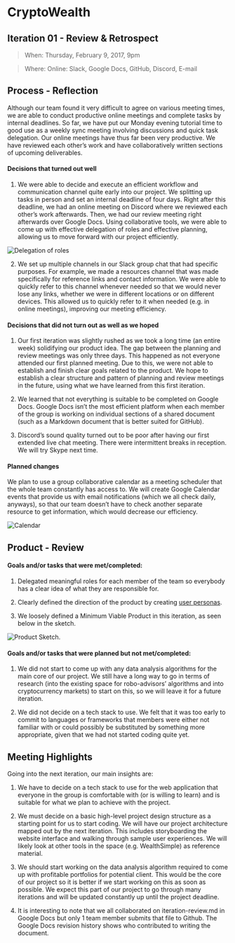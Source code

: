 # CryptoWealth

## Iteration 01 - Review & Retrospect

> When: Thursday, February 9, 2017, 9pm
 
> Where: Online: Slack, Google Docs, GitHub, Discord, E-mail

## Process - Reflection

Although our team found it very difficult to agree on various meeting times, we are able to conduct productive online meetings and complete tasks by internal deadlines. So far, we have put our Monday evening tutorial time to good use as a weekly sync meeting involving discussions and quick task delegation. Our online meetings have thus far been very productive. We have reviewed each other’s work and have collaboratively written sections of upcoming deliverables.

#### Decisions that turned out well


1. We were able to decide and execute an efficient workflow and communication channel quite early into our project. We splitting up tasks in person and set an internal deadline of four days. Right after this deadline, we had an online meeting on Discord where we reviewed each other’s work afterwards. Then, we had our review meeting right afterwards over Google Docs. Using collaborative tools, we were able to come up with effective delegation of roles and effective planning, allowing us to move forward with our project efficiently.

![Delegation of roles](https://puu.sh/tWfgL/5fef0529fe.png)

2. We set up multiple channels in our Slack group chat that had specific purposes. For example, we made a resources channel that was made specifically for reference links and contact information. We were able to quickly refer to this channel whenever needed so that we would never lose any links, whether we were in different locations or on different devices. This allowed us to quickly refer to it when needed (e.g. in online meetings), improving our meeting efficiency.

#### Decisions that did not turn out as well as we hoped


1. Our first iteration was slightly rushed as we took a long time (an entire week) solidifying our product idea. The gap between the planning and review meetings was only three days. This happened as not everyone attended our first planned meeting. Due to this, we were not able to establish and finish clear goals related to the product. We hope to establish a clear structure and pattern of planning and review meetings in the future, using what we have learned from this first iteration.

2. We learned that not everything is suitable to be completed on Google Docs.  Google Docs isn’t the most efficient platform when each member of the group is working on individual sections of a shared document (such as a Markdown document that is better suited for GitHub).

3. Discord’s sound quality turned out to be poor after having our first extended live chat meeting. There were intermittent breaks in reception. We will try Skype next time.


#### Planned changes


We plan to use a group collaborative calendar as a meeting scheduler that the whole team constantly has access to. We will create Google Calendar events that provide us with email notifications (which we all check daily, anyways), so that our team doesn’t have to check another separate resource to get information, which would decrease our efficiency.

![Calendar](https://puu.sh/tWg9v/be340b157f.png)

## Product - Review

#### Goals and/or tasks that were met/completed:


1. Delegated meaningful roles for each member of the team so everybody has a clear idea of what they are responsible for.

2. Clearly defined the direction of the product by creating [user personas](https://app.xtensio.com/folio/i9ssxw11).

3. We loosely defined a Minimum Viable Product in this iteration, as seen below in the sketch.

![Product Sketch](https://puu.sh/tWg3y/a7718561ad.png).

#### Goals and/or tasks that were planned but not met/completed:


1. We did not start to come up with any data analysis algorithms for the main core of our project. We still have a long way to go in terms of research (into the existing space for robo-advisors’ algorithms and into cryptocurrency markets) to start on this, so we will leave it for a future iteration.

2. We did not decide on a tech stack to use. We felt that it was too early to commit to languages or frameworks that members were either not familiar with or could possibly be substituted by something more appropriate, given that we had not started coding quite yet.

## Meeting Highlights

Going into the next iteration, our main insights are:

1. We have to decide on a tech stack to use for the web application that everyone in the group is comfortable with (or is willing to learn) and is suitable for what we plan to achieve with the project.

2. We must decide on a basic high-level project design structure as a starting point for us to start coding.  We will have our project architecture mapped out by the next iteration.  This includes storyboarding the website interface and walking through sample user experiences. We will likely look at other tools in the space (e.g. WealthSimple) as reference material.

3. We should start working on the data analysis algorithm required to come up with profitable portfolios for potential client. This would be the core of our project so it is better if we start working on this as soon as possible. We expect this part of our project to go through many iterations and will be updated constantly up until the project deadline.

4. It is interesting to note that we all collaborated on iteration-review.md in Google Docs but only 1 team member submits that file to Github. The Google Docs revision history shows who contributed to writing the document.



